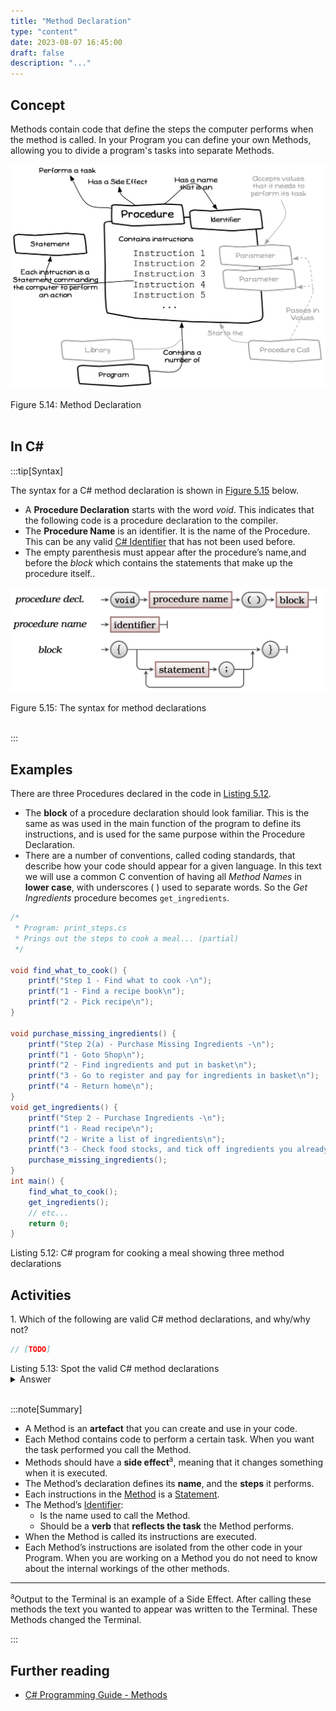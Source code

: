 ```yaml
---
title: "Method Declaration"
type: "content"
date: 2023-08-07 16:45:00
draft: false
description: "..."
---
```


## Concept

Methods contain code that define the steps the computer performs when the method is called. In your Program you can define your own Methods, allowing you to divide a program's tasks into separate Methods.


<a id="FigureMethodDeclaration"></a>

![Figure 5.14 Method Declaration](./images/program-creation/MethodDeclaration.png "Method Declaration")
<div class="caption"><span class="caption-figure-nbr">Figure 5.14: </span>Method Declaration</div><br/>

## In C#


:::tip[Syntax]

The syntax for a C# method declaration is shown in [Figure 5.15](#MethodDeclarationSyntax) below.

- A **Procedure Declaration** starts with the word *void*. This indicates that the following code is a procedure declaration to the compiler.
- The **Procedure Name** is an identifier. It is the name of the Procedure. This can be any valid [C# Identifier](../07-identifier) that has not been used before.
- The empty parenthesis must appear after the procedure’s name,and before the *block* <span class="review"> which contains the statements that make up the procedure itself.</span>.

<a id="MethodDeclarationSyntax"></a>

![Figure 5.15 The syntax of comments.](./images/program-creation/MethodDeclarationSyntax.png "The syntax for method declarations")
<div class="caption"><span class="caption-figure-nbr">Figure 5.15: </span>The syntax for method declarations</div><br/>

:::


## Examples

There are three Procedures declared in the code in [Listing 5.12](#ListingMethodDeclaration).

- The **block** of a procedure declaration should look familiar. This is the same as was used in the main function of the program to define its instructions, and is used for the same purpose within the Procedure Declaration.
- There are a number of conventions, called coding standards, that describe how your code should appear for a given language. In this text we will use a common C convention of having all *Method Names* in **lower case**, with underscores ( ) used to separate words. So the *Get Ingredients* procedure becomes `get_ingredients`.


<a id="ListingMethodDeclaration"></a>
```csharp
/*
 * Program: print_steps.cs
 * Prings out the steps to cook a meal... (partial)
 */

void find_what_to_cook() {
    printf("Step 1 - Find what to cook -\n");
    printf("1 - Find a recipe book\n");
    printf("2 - Pick recipe\n");
} 

void purchase_missing_ingredients() {
    printf("Step 2(a) - Purchase Missing Ingredients -\n");
    printf("1 - Goto Shop\n");
    printf("2 - Find ingredients and put in basket\n");
    printf("3 - Go to register and pay for ingredients in basket\n");
    printf("4 - Return home\n");
}
void get_ingredients() {
    printf("Step 2 - Purchase Ingredients -\n");
    printf("1 - Read recipe\n");
    printf("2 - Write a list of ingredients\n");
    printf("3 - Check food stocks, and tick off ingredients you already have\n");
    purchase_missing_ingredients();
}
int main() {
    find_what_to_cook();
    get_ingredients();
    // etc...
    return 0;
}

```
<div class="caption"><span class="caption-figure-nbr">Listing 5.12: </span>C# program for cooking a meal showing three method declarations</div>

## Activities

<span class="review">
1. Which of the following are valid C# method declarations, and why/why not?

```csharp
// [TODO]
```
<div class="caption"><span class="caption-figure-nbr">Listing 5.13: </span>Spot the valid C# method declarations</div>
<details class="review">
  <summary role="button">Answer</summary>
  <ul>
    <li><strong>Line 1: </strong> [TODO]</li>
  </ul>
</details>
</span>
<br>

:::note[Summary]

- A Method is an **artefact** that you can create and use in your code.
- Each Method contains code to perform a certain task. When you want the task
performed you call the Method.
- Methods should have a **side effect**<sup>a</sup>, meaning that it changes something when it
is executed.
- The Method’s declaration defines its **name**, and the **steps** it performs.
- Each instructions in the [Method](../03-method) is a [Statement](../01-statement).
- The Method’s [Identifier](../07-identifier):
  - Is the name used to call the Method.
  - Should be a **verb** that **reflects the task** the Method performs.
- When the Method is called its instructions are executed.
- Each Method’s instructions are isolated from the other code in your Program.
When you are working on a Method you do not need to know about the internal workings of the other methods.
<hr/>
<div id="FootnoteSideEffect" class="footnote"><sup>a</sup>Output to the Terminal is an example of a Side Effect. After calling these methods the text you wanted to appear was written to the Terminal. These Methods changed the Terminal.</div>

:::

## Further reading

- [C# Programming Guide - Methods](https://learn.microsoft.com/en-us/dotnet/csharp/programming-guide/classes-and-structs/methods)